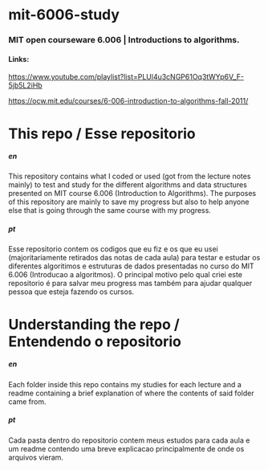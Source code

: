 # mit-6006-study
### MIT open courseware 6.006 | Introductions to algorithms.
#### Links:
https://www.youtube.com/playlist?list=PLUl4u3cNGP61Oq3tWYp6V_F-5jb5L2iHb

https://ocw.mit.edu/courses/6-006-introduction-to-algorithms-fall-2011/

# This repo / Esse repositorio
##### en
This repository contains what I coded or used (got from the lecture notes mainly) to test and study for the different algorithms and data structures presented on MIT course 6.006 (Introduction to Algorithms). The purposes of this repository are mainly to save my progress but also to help anyone else that is going through the same course with my progress.

##### pt
Esse repositorio contem os codigos que eu fiz e os que eu usei (majoritariamente retirados das notas de cada aula) para testar e estudar os diferentes algoritimos e estruturas de dados presentadas no curso do MIT 6.006 (Introducao a algoritmos). O principal motivo pelo qual criei este repositorio é para salvar meu progress mas também para ajudar qualquer pessoa que esteja fazendo os cursos.



# Understanding the repo / Entendendo o repositorio
##### en
Each folder inside this repo contains my studies for each lecture and a readme containing a brief explanation of where the contents of said folder came from.

##### pt
Cada pasta dentro do repositorio contem meus estudos para cada aula e um readme contendo uma breve explicacao principalmente de onde os arquivos vieram.
